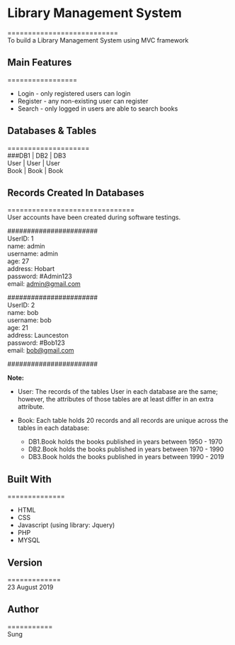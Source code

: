 # Library Management System
===========================  
To build a Library Management System using MVC framework  
  
## Main Features
=================
* Login - only registered users can login  
* Register - any non-existing user can register  
* Search - only logged in users are able to search books  

## Databases & Tables
====================  
###DB1 | DB2  | DB3  
  User | User | User  
  Book | Book | Book  

## Records Created In Databases
===============================    
User accounts have been created during software testings.  

#######################    
UserID: 1  
name: admin  
username: admin  
age: 27  
address: Hobart  
password: #Admin123  
email: admin@gmail.com  

#######################  
UserID: 2  
name: bob  
username: bob  
age: 21  
address: Launceston  
password: #Bob123  
email: bob@gmail.com  

#######################

**Note:** 
* User: The records of the tables User in each database are the same; however, 
the attributes of those tables are at least differ in an extra attribute.

* Book: Each table holds 20 records and all records are unique across the tables in each database:
    * DB1.Book holds the books published in years between 1950 - 1970
    * DB2.Book holds the books published in years between 1970 - 1990
    * DB3.Book holds the books published in years between 1990 - 2019


## Built With
==============
* HTML
* CSS
* Javascript (using library: Jquery)
* PHP
* MYSQL 

## Version
=============  
23 August 2019

## Author
===========  
Sung
